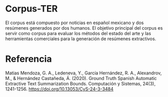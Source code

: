 # Corpus-TER
El corpus está compuesto por noticias en español mexicano y dos resúmenes generados por dos humanos. El objetivo principal del corpus es servir como corpus para evaluar los métodos del estado del arte y las herramientas comerciales para la generación de resúmenes extractivos.
# Referencia 
Matias Mendoza, G. A., Ledeneva, Y., García Hernández, R. A., Alexandrov, M., & Hernández Castañeda, Á. (2020). Ground Truth Spanish Automatic Extractive Text Summarization Bounds. Computación y Sistemas, 24(3), 1241-1256. https://doi.org/10.13053/CyS-24-3-3484
